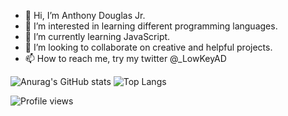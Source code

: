 - 👋 Hi, I’m Anthony Douglas Jr.
- 👀 I’m interested in learning different programming languages.
- 🌱 I’m currently learning JavaScript.
- 💞️ I’m looking to collaborate on creative and helpful projects.
- 📫 How to reach me, try my twitter @_LowKeyAD

![Anurag's GitHub stats](https://github-readme-stats.vercel.app/api?username=LowKeyAD&show_icons=true&theme=tokyonight) ![Top Langs](https://github-readme-stats.vercel.app/api/top-langs/?username=LowKeyAD)

![Profile views](https://gpvc.arturio.dev/LowKeyAD)



<!---
LowKeyAD/LowKeyAD is a ✨ special ✨ repository because its `README.md` (this file) appears on your GitHub profile.
You can click the Preview link to take a look at your changes.
--->
